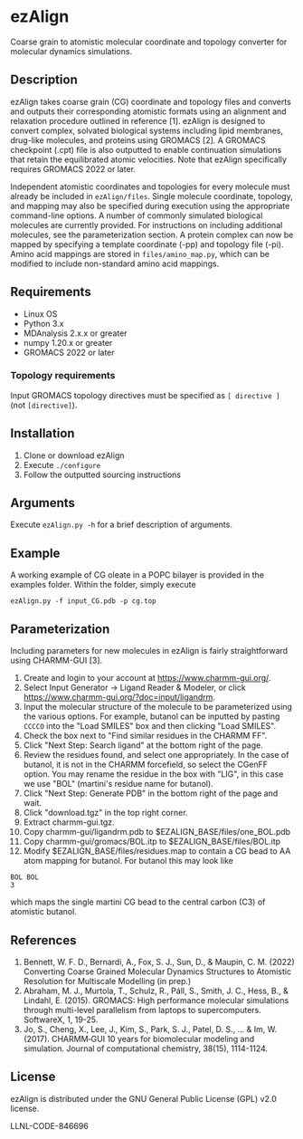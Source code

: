 # ezAlign
Coarse grain to atomistic molecular coordinate and topology converter for molecular dynamics simulations.
## Description
ezAlign takes coarse grain (CG) coordinate and topology files and converts and outputs their corresponding atomistic formats using an alignment and relaxation procedure outlined in reference [1].  ezAlign is designed to convert complex, solvated biological systems including lipid membranes, drug-like molecules, and proteins using GROMACS [2]. A GROMACS checkpoint (.cpt) file is also outputted to enable continuation simulations that retain the equilibrated atomic velocities.  Note that ezAlign specifically requires GROMACS 2022 or later.

Independent atomistic coordinates and topologies for every molecule must already be included in `ezAlign/files`.  Single molecule coordinate, topology, and mapping may also be specified during execution using the appropriate command-line options.  A number of commonly simulated biological molecules are currently provided.  For instructions on including additional molecules, see the parameterization section.  A protein complex can now be mapped by specifying a template coordinate (-pp) and topology file (-pi).  Amino acid mappings are stored in `files/amino_map.py`, which can be modified to include non-standard amino acid mappings.

## Requirements
* Linux OS
* Python 3.x
* MDAnalysis 2.x.x or greater
* numpy 1.20.x or greater
* GROMACS 2022 or later

### Topology requirements
Input GROMACS topology directives must be specified as `[ directive ]` (not `[directive]`).

## Installation
1. Clone or download ezAlign
2. Execute `./configure`
3. Follow the outputted sourcing instructions

## Arguments
Execute `ezAlign.py -h` for a brief description of arguments.

## Example
A working example of CG oleate in a POPC bilayer is provided in the examples folder.  Within the folder, simply execute
```
ezAlign.py -f input_CG.pdb -p cg.top
```

## Parameterization
Including parameters for new molecules in ezAlign is fairly straightforward using CHARMM-GUI [3].

1. Create and login to your account at https://www.charmm-gui.org/.
2. Select Input Generator -> Ligand Reader & Modeler, or click https://www.charmm-gui.org/?doc=input/ligandrm.
3. Input the molecular structure of the molecule to be parameterized using the various options.  For example, butanol can be inputted by pasting `CCCCO` into the "Load SMILES" box and then clicking "Load SMILES".
4. Check the box next to "Find similar residues in the CHARMM FF".
5. Click "Next Step: Search ligand" at the bottom right of the page.
6. Review the residues found, and select one appropriately.  In the case of butanol, it is not in the CHARMM forcefield, so select the CGenFF option.  You may rename the residue in the box with "LIG", in this case we use "BOL" (martini's residue name for butanol).
7. Click "Next Step: Generate PDB" in the bottom right of the page and wait.
8. Click "download.tgz" in the top right corner.
9. Extract charmm-gui.tgz.
10. Copy charmm-gui/ligandrm.pdb to $EZALIGN_BASE/files/one_BOL.pdb
11. Copy charmm-gui/gromacs/BOL.itp to $EZALIGN_BASE/files/BOL.itp
12. Modify $EZALIGN_BASE/files/residues.map to contain a CG bead to AA atom mapping for butanol.  For butanol this may look like
```
BOL BOL
3
```

which maps the single martini CG bead to the central carbon (C3) of atomistic butanol.

## References
1. Bennett, W. F. D., Bernardi, A., Fox, S. J., Sun, D., & Maupin, C. M. (2022) Converting Coarse Grained Molecular Dynamics Structures to Atomistic Resolution for Multiscale Modelling (in prep.)
2. Abraham, M. J., Murtola, T., Schulz, R., Páll, S., Smith, J. C., Hess, B., & Lindahl, E. (2015). GROMACS: High performance molecular simulations through multi-level parallelism from laptops to supercomputers. SoftwareX, 1, 19-25.
3. Jo, S., Cheng, X., Lee, J., Kim, S., Park, S. J., Patel, D. S., ... & Im, W. (2017). CHARMM‐GUI 10 years for biomolecular modeling and simulation. Journal of computational chemistry, 38(15), 1114-1124.

## License
ezAlign is distributed under the GNU General Public License (GPL) v2.0 license. 

LLNL-CODE-846696
